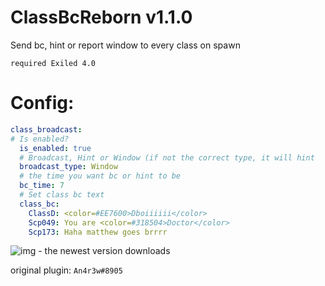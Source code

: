 # ClassBcReborn v1.1.0
Send bc, hint or report window to every class on spawn

`required Exiled 4.0`

# Config:
```yml
class_broadcast:
# Is enabled?
  is_enabled: true
  # Broadcast, Hint or Window (if not the correct type, it will hint
  broadcast_type: Window
  # the time you want bc or hint to be
  bc_time: 7
  # Set class bc text
  class_bc:
    ClassD: <color=#EE7600>Dboiiiiii</color>
    Scp049: You are <color=#318504>Doctor</color>
    Scp173: Haha matthew goes brrrr
```
![img](https://img.shields.io/github/downloads/VersLugia/ClassBroadcastReborn/total?style=for-the-badge) - the newest version downloads

original plugin: `An4r3w#8905`
